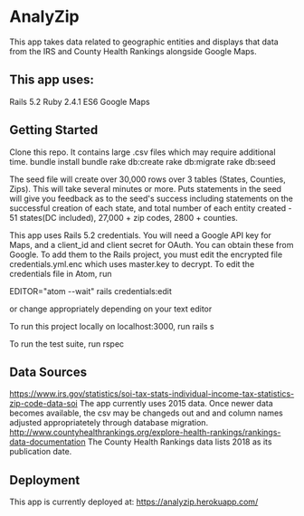 # AnalyZip

This app takes data related to geographic entities and displays that data from the IRS and County Health Rankings alongside Google Maps.

## This app uses:
Rails 5.2
Ruby 2.4.1
ES6
Google Maps

## Getting Started
Clone this repo. It contains large .csv files which may require additional time.
bundle install
bundle
rake db:create
rake db:migrate
rake db:seed

The seed file will create over 30,000 rows over 3 tables (States, Counties, Zips). This will take several minutes or more. Puts statements in the seed will give you feedback as to the seed's success including statements on the successful creation of each state, and total number of each entity created - 51 states(DC included), 27,000 + zip codes, 2800 + counties.

This app uses Rails 5.2 credentials. You will need a Google API key for Maps, and a client_id and client secret for OAuth. You can obtain these from Google. To add them to the Rails project, you must edit the encrypted file credentials.yml.enc which uses master.key to decrypt. To edit the credentials file in Atom, run

EDITOR="atom --wait" rails credentials:edit

or change appropriately depending on your text editor

To run this project locally on localhost:3000, run
rails s

To run the test suite, run
rspec

## Data Sources
https://www.irs.gov/statistics/soi-tax-stats-individual-income-tax-statistics-zip-code-data-soi
The app currently uses 2015 data. Once newer data becomes available, the csv may be changeds out and and column names adjusted appropriatetely through database migration.
http://www.countyhealthrankings.org/explore-health-rankings/rankings-data-documentation
The County Health Rankings data lists 2018 as its publication date. 

## Deployment
This app is currently deployed at: https://analyzip.herokuapp.com/
